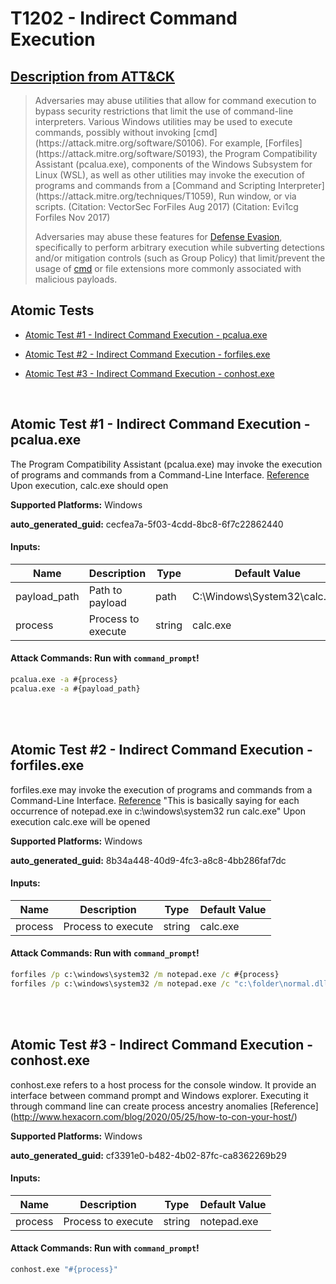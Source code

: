 # T1202 - Indirect Command Execution
## [Description from ATT&CK](https://attack.mitre.org/techniques/T1202)
<blockquote>Adversaries may abuse utilities that allow for command execution to bypass security restrictions that limit the use of command-line interpreters. Various Windows utilities may be used to execute commands, possibly without invoking [cmd](https://attack.mitre.org/software/S0106). For example, [Forfiles](https://attack.mitre.org/software/S0193), the Program Compatibility Assistant (pcalua.exe), components of the Windows Subsystem for Linux (WSL), as well as other utilities may invoke the execution of programs and commands from a [Command and Scripting Interpreter](https://attack.mitre.org/techniques/T1059), Run window, or via scripts. (Citation: VectorSec ForFiles Aug 2017) (Citation: Evi1cg Forfiles Nov 2017)

Adversaries may abuse these features for [Defense Evasion](https://attack.mitre.org/tactics/TA0005), specifically to perform arbitrary execution while subverting detections and/or mitigation controls (such as Group Policy) that limit/prevent the usage of [cmd](https://attack.mitre.org/software/S0106) or file extensions more commonly associated with malicious payloads.</blockquote>

## Atomic Tests

- [Atomic Test #1 - Indirect Command Execution - pcalua.exe](#atomic-test-1---indirect-command-execution---pcaluaexe)

- [Atomic Test #2 - Indirect Command Execution - forfiles.exe](#atomic-test-2---indirect-command-execution---forfilesexe)

- [Atomic Test #3 - Indirect Command Execution - conhost.exe](#atomic-test-3---indirect-command-execution---conhostexe)


<br/>

## Atomic Test #1 - Indirect Command Execution - pcalua.exe
The Program Compatibility Assistant (pcalua.exe) may invoke the execution of programs and commands from a Command-Line Interface.
[Reference](https://twitter.com/KyleHanslovan/status/912659279806640128)
Upon execution, calc.exe should open

**Supported Platforms:** Windows


**auto_generated_guid:** cecfea7a-5f03-4cdd-8bc8-6f7c22862440





#### Inputs:
| Name | Description | Type | Default Value |
|------|-------------|------|---------------|
| payload_path | Path to payload | path | C:&#92;Windows&#92;System32&#92;calc.exe|
| process | Process to execute | string | calc.exe|


#### Attack Commands: Run with `command_prompt`! 


```cmd
pcalua.exe -a #{process}
pcalua.exe -a #{payload_path}
```






<br/>
<br/>

## Atomic Test #2 - Indirect Command Execution - forfiles.exe
forfiles.exe may invoke the execution of programs and commands from a Command-Line Interface.
[Reference](https://github.com/api0cradle/LOLBAS/blob/master/OSBinaries/Forfiles.md)
"This is basically saying for each occurrence of notepad.exe in c:\windows\system32 run calc.exe"
Upon execution calc.exe will be opened

**Supported Platforms:** Windows


**auto_generated_guid:** 8b34a448-40d9-4fc3-a8c8-4bb286faf7dc





#### Inputs:
| Name | Description | Type | Default Value |
|------|-------------|------|---------------|
| process | Process to execute | string | calc.exe|


#### Attack Commands: Run with `command_prompt`! 


```cmd
forfiles /p c:\windows\system32 /m notepad.exe /c #{process}
forfiles /p c:\windows\system32 /m notepad.exe /c "c:\folder\normal.dll:evil.exe"
```






<br/>
<br/>

## Atomic Test #3 - Indirect Command Execution - conhost.exe
conhost.exe refers to a host process for the console window. It provide an interface between command prompt and Windows explorer.
Executing it through command line can create process ancestry anomalies
[Reference] (http://www.hexacorn.com/blog/2020/05/25/how-to-con-your-host/)

**Supported Platforms:** Windows


**auto_generated_guid:** cf3391e0-b482-4b02-87fc-ca8362269b29





#### Inputs:
| Name | Description | Type | Default Value |
|------|-------------|------|---------------|
| process | Process to execute | string | notepad.exe|


#### Attack Commands: Run with `command_prompt`! 


```cmd
conhost.exe "#{process}"
```






<br/>
